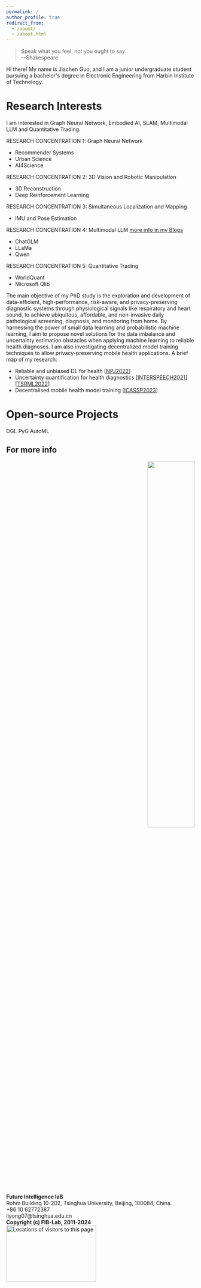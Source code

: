 ```yaml
---
permalink: /
author_profile: true
redirect_from: 
  - /about/
  - /about.html
---
```


>Speak what you feel, not you ought to say.\
>                                                 --Shakespeare
 
 
 
Hi there! My name is Jiachen Guo, and I am a junior undergraduate student pursuing a bachelor's degree in Electronic Engineering from Harbin Institute of Technology. 

Research Interests
======
I am interested in Graph Neural Network, Embodied AI, SLAM, Multimodal LLM and Quantitative Trading.

RESEARCH CONCENTRATION 1: Graph Neural Network 
* Recommender Systems
* Urban Science
* AI4Science

RESEARCH CONCENTRATION 2: 3D Vision and Robotic Manipulation
* 3D Reconstruction
* Deep Reinforcement Learning

RESEARCH CONCENTRATION 3: Simultaneous Localization and Mapping
* IMU and Pose Estimation

RESEARCH CONCENTRATION 4: Multimodal LLM [more info in my Blogs](https://multinet02.github.io/year-archive/)
* ChatGLM
* LLaMa
* Qwen

RESEARCH CONCENTRATION 5: Quantitative Trading
* WorldQuant 
* Microsoft Qlib

The main objective of my PhD study is the exploration and development of data-efficient, high-performance, risk-aware, and privacy-preserving diagnostic systems through physiological signals like respiratory and heart sound, to achieve ubiquitous, affordable, and non-invasive daily pathological screening, diagnosis, and monitoring from home. By harnessing the power of small data learning and probabilistic machine learning, I aim to propose novel solutions for the data imbalance and uncertainty estimation obstacles when applying machine learning to reliable health diagnoses. I am also investigating decentralized model training techniques to allow privacy-preserving mobile health applications. A brief map of my research:
  -  Reliable and unbiased DL for health [[NPJ2022](https://www.nature.com/articles/s41746-021-00553-x)] 
  -  Uncertainty quantification for health diagnostics [[INTERSPEECH2021](http://XTxiatong.github.io/files/InterSpeech2021_COVID_Ensemble.pdf)][[TSRML2022](https://openreview.net/forum?id=Nr1RDmAx-Qm)]
  -  Decentralised mobile health model training [[ICASSP2023](https://arxiv.org/abs/2303.07067)]

Open-source Projects
======
DGL
PyG
AutoML


For more info
------
<div align="right ">
     <a href='https://clustrmaps.com/site/1bf58' title='Visit tracker'>
     <img src='https://www.clustrmaps.com/map_v2.png?d=BFBjSbT1KaltAbw-Cg8xRH3-y_tGZd94iCdQdZQGTxE&cl=ffffff' style="height: 50%;width: -50%;" /></a>
</div>
<footer id="footer" class="p-3">
        <div class="container">
            <div class="row">
                <div class="col-lg-9">
                    <div class="row mb-lg-4 mt-2">
                        <div class="col">
                            <strong>Future Intelligence laB</strong><br>
                            <i class="bi bi-house"></i>
                            Rohm Building 10-202, Tsinghua University, Beijing, 100084, China. <br>
                            <i class="bi bi-telephone"></i></span> +86 10 62772387 <br>
                            <i class="bi bi-envelope"></i> liyong07@tsinghua.edu.cn
                        </div>
                    </div>
                    <div class="row mt-lg-4">
                        <div class="col">
                            <strong>Copyright (c) FIB-Lab, 2011-2024</strong>
                        </div>
                    </div>
                </div>
                <div class="col-lg-3">
                    <a href="http://www2.clustrmaps.com/user/ec510e2ad"><img
                            src="http://www2.clustrmaps.com/stats/maps-no_clusters/fi.ee.tsinghua.edu.cn-thumb.jpg"
                            alt="Locations of visitors to this page" style="width:240px;height:150px;" /></a>
                    </noscript>
                </div>
            </div>
        </div>
    </footer>
